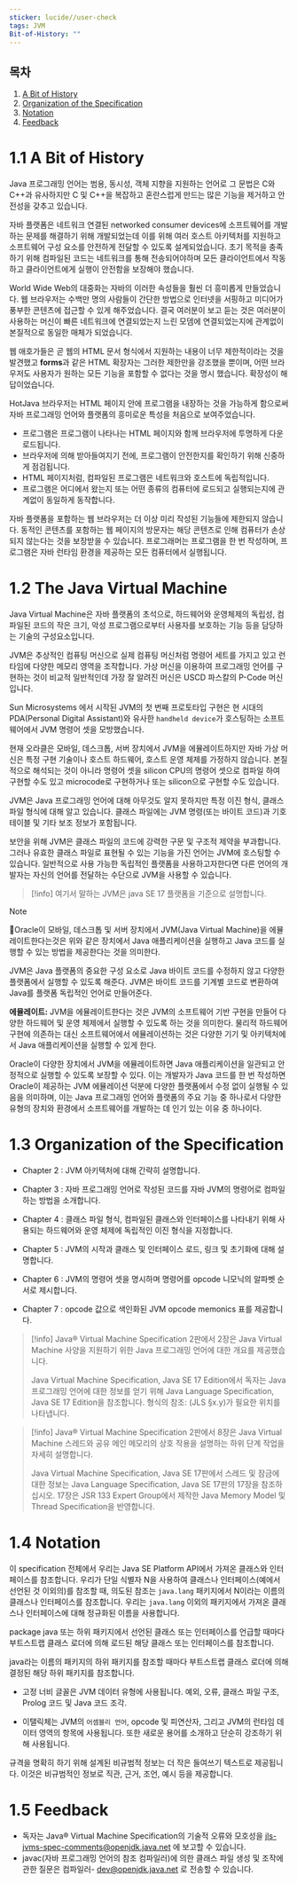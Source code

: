 ```yaml
---
sticker: lucide//user-check
tags: JVM
Bit-of-History: ""
---
```

## 목차

1. [A Bit of History](#A-Bit-of-History)
2. [Organization of the Specification](#Organization-of-the-Specification)
3. [Notation](#Notation)
4. [Feedback](#Feedback)


# 1.1 A Bit of History

Java 프로그래밍 언어는 범용, 동시성, 객체 지향을 지원하는 언어로 그 문법은 C와 C++과 유사하지만 C 및 C++을 복잡하고 혼란스럽게 만드는 많은 기능을 제거하고 안전성을 갖추고 있습니다.

자바 플랫폼은 네트워크 연결된 networked consumer devices에 소프트웨어를 개발하는 문제를 해결하기 위해 개발되었는데 이를 위해 여러 호스트 아키텍처를 지원하고 소프트웨어 구성 요소를 안전하게 전달할 수 있도록 설계되었습니다.
초기 목적을 충족하기 위해 컴파일된 코드는 네트워크를 통해 전송되어야하며 모든 클라이언트에서 작동하고 클라이언트에게 실행이 안전함을 보장해야 했습니다.

World Wide Web의 대중화는 자바의 이러한 속성들을 훨씬 더 흥미롭게 만들었습니다. 웹 브라우저는 수백만 명의 사람들이 간단한 방법으로 인터넷을 서핑하고 미디어가 풍부한 콘텐츠에 접근할 수 있게 해주었습니다. 
결국 여러분이 보고 듣는 것은 여러분이 사용하는 머신이 빠른 네트워크에 연결되었는지 느린 모뎀에 연결되었는지에 관계없이 본질적으로 동일한 매체가 되었습니다.

웹 애호가들은 곧 웹의 HTML 문서 형식에서 지원하는 내용이 너무 제한적이라는 것을 발견했고
**forms**과 같은 HTML 확장자는 그러한 제한만을 강조했을 뿐이며, 어떤 브라우저도 사용자가 원하는 모든 기능을 포함할 수 없다는 것을 명시 했습니다. 확장성이 해답이었습니다.

HotJava 브라우저는 HTML 페이지 안에 프로그램을 내장하는 것을 가능하게 함으로써 자바 프로그래밍 언어와 플랫폼의 흥미로운 특성을 처음으로 보여주었습니다. 

- 프로그램은 프로그램이 나타나는 HTML 페이지와 함께 브라우저에 투명하게 다운로드됩니다. 
- 브라우저에 의해 받아들여지기 전에, 프로그램이 안전한지를 확인하기 위해 신중하게 점검됩니다. 
- HTML 페이지처럼, 컴파일된 프로그램은 네트워크와 호스트에 독립적입니다. 
- 프로그램은 어디에서 왔는지 또는 어떤 종류의 컴퓨터에 로드되고 실행되는지에 관계없이 동일하게 동작합니다.

자바 플랫폼을 포함하는 웹 브라우저는 더 이상 미리 작성된 기능들에 제한되지 않습니다. 
동적인 콘텐츠를 포함하는 웹 페이지의 방문자는 해당 콘텐츠로 인해 컴퓨터가 손상되지 않는다는 것을 보장받을 수 있습니다. 프로그래머는 프로그램을 한 번 작성하며, 프로그램은 자바 런타임 환경을 제공하는 모든 컴퓨터에서 실행됩니다.


# 1.2 The Java Virtual Machine

Java Virtual Machine은 자바 플랫폼의 초석으로, 하드웨어와 운영체제의 독립성, 컴파일된 코드의 작은 크기, 악성 프로그램으로부터 사용자를 보호하는 기능 등을 담당하는 기술의 구성요소입니다.

JVM은 추상적인 컴퓨팅 머신으로 실제 컴퓨팅 머신처럼 명령어 세트를 가지고 있고 런타임에 다양한 메모리 영역을 조작합니다. 가상 머신을 이용하여 프로그래밍 언어를 구현하는 것이 비교적 일반적인데 가장 잘 알려진 머신은 USCD 파스칼의 P-Code 머신입니다.

Sun Microsystems 에서 시작된 JVM의 첫 번째 프로토타입 구현은 현 시대의 PDA(Personal Digital Assistant)와 유사한 `handheld device`가 호스팅하는 소프트웨어에서 JVM 명령어 셋을 모방했습니다.

현재 오라클은 모바일, 데스크톱, 서버 장치에서 JVM을 에뮬레이트하지만 자바 가상 머신은 특정 구현 기술이나 호스트 하드웨어, 호스트 운영 체제를 가정하지 않습니다. 본질적으로 해석되는 것이 아니라 명령어 셋을 silicon CPU의 명령어 셋으로 컴파일 하여 구현할 수도 있고 microcode로 구현하거나 또는 silicon으로 구현할 수도 있습니다.

JVM은 Java 프로그래밍 언어에 대해 아무것도 알지 못하지만 특정 이진 형식, 클래스 파일 형식에 대해 알고 있습니다. 클래스 파일에는 JVM 명령(또는 바이트 코드)과 기호 테이블 및 기타 보조 정보가 포함됩니다.

보안을 위해 JVM은 클래스 파일의 코드에 강력한 구문 및 구조적 제약을 부과합니다. 그러나 유효한 클래스 파일로 표현될 수 있는 기능을 가진 언어는 JVM에 호스팅할 수 있습니다. 일반적으로 사용 가능한 독립적인 플랫폼을 사용하고자한다면 다른 언어의 개발자는 자신의 언어를 전달하는 수단으로 JVM을 사용할 수 있습니다.

> [!info]
> 여기서 말하는 JVM은 java SE 17 플랫폼을 기준으로 설명합니다.
> 
> 

> [!NOTE]
> Oracle이 모바일, 데스크톱 및 서버 장치에서 JVM(Java Virtual Machine)을 에뮬레이트한다는것은 위와 같은 장치에서 Java 애플리케이션을 실행하고 Java 코드를 실행할 수 있는 방법을 제공한다는 것을 의미한다.
> 
> JVM은 Java 플랫폼의 중요한 구성 요소로 Java 바이트 코드를 수정하지 않고 다양한 플랫폼에서 실행할 수 있도록 해준다. JVM은 바이트 코드를 기계별 코드로 변환하여 Java를 플랫폼 독립적인 언어로 만들어준다.
> 
> **에뮬레이트:**
> JVM을 에뮬레이트한다는 것은 JVM의 소프트웨어 기반 구현을 만들어 다양한 하드웨어 및 운영 체제에서 실행할 수 있도록 하는 것을 의미한다. 물리적 하드웨어 구현에 의존하는 대신 소프트웨어에서 에뮬레이션하는 것은 다양한 기기 및 아키텍처에서 Java 애플리케이션을 실행할 수 있게 한다.
> 
> Oracle이 다양한 장치에서 JVM을 에뮬레이트하면 Java 애플리케이션을 일관되고 안정적으로 실행할 수 있도록 보장할 수 있다. 이는 개발자가 Java 코드를 한 번 작성하면 Oracle이 제공하는 JVM 에뮬레이션 덕분에 다양한 플랫폼에서 수정 없이 실행될 수 있음을 의미하며, 이는 Java 프로그래밍 언어와 플랫폼의 주요 기능 중 하나로서 다양한 유형의 장치와 환경에서 소프트웨어를 개발하는 데 인기 있는 이유 중 하나이다.




# 1.3 Organization of the Specification

- Chapter 2 : JVM 아키텍처에 대해 간략히 설명합니다.
  
- Chapter 3 : 자바 프로그래밍 언어로 작성된 코드를 자바 JVM의 명령어로 컴파일하는 방법을 소개합니다.
  
- Chapter 4 : 클래스 파일 형식, 컴파일된 클래스와 인터페이스를 나타내기 위해 사용되는 하드웨어와 운영 체제에 독립적인 이진 형식을 지정합니다.
  
- Chapter 5 : JVM의 시작과 클래스 및 인터페이스 로드, 링크 및 초기화에 대해 설명합니다.
  
- Chapter 6 : JVM의 명령어 셋을 명시하며 명령어를 opcode 니모닉의 알파벳 순서로 제시합니다.
  
- Chapter 7 : opcode 값으로 색인화된 JVM opcode memonics 표를 제공합니다.

> [!info] 
> Java® Virtual Machine Specification 2판에서 2장은 Java Virtual Machine 사양을 지원하기 위한 Java 프로그래밍 언어에 대한 개요를 제공했습니다. 
> 
> Java Virtual Machine Specification, Java SE 17 Edition에서 독자는 Java 프로그래밍 언어에 대한 정보를 얻기 위해 Java Language Specification, Java SE 17 Edition을 참조합니다. 형식의 참조: (JLS §x.y)가 필요한 위치를 나타냅니다.

> [!info] 
> Java® Virtual Machine Specification 2판에서 8장은 Java Virtual Machine 스레드와 공유 메인 메모리의 상호 작용을 설명하는 하위 단계 작업을 자세히 설명합니다.
>  
> Java Virtual Machine Specification, Java SE 17판에서 스레드 및 잠금에 대한 정보는 Java Language Specification, Java SE 17판의 17장을 참조하십시오. 17장은 JSR 133 Expert Group에서 제작한 Java Memory Model 및 Thread Specification을 반영합니다.




# 1.4 Notation

이 specification 전체에서 우리는 Java SE Platform API에서 가져온 클래스와 인터페이스를 참조합니다. 우리가 단일 식별자 N을 사용하여 클래스나 인터페이스(예에서 선언된 것 이외의)를 참조할 때, 의도된 참조는 `java.lang` 패키지에서 N이라는 이름의 클래스나 인터페이스를 참조합니다. 우리는 `java.lang` 이외의 패키지에서 가져온 클래스나 인터페이스에 대해 정규화된 이름을 사용합니다.

package java 또는 하위 패키지에서 선언된 클래스 또는 인터페이스를 언급할 때마다 부트스트랩 클래스 로더에 의해 로드된 해당 클래스 또는 인터페이스를 참조합니다.

java라는 이름의 패키지의 하위 패키지를 참조할 때마다 부트스트랩 클래스 로더에 의해 결정된 해당 하위 패키지를 참조합니다.

- 고정 너비 글꼴은 JVM 데이터 유형에 사용됩니다.
  예외, 오류, 클래스 파일 구조, Prolog 코드 및 Java 코드 조각.
  
- 이탤릭체는 JVM의 `어셈블리 언어`, opcode 및 피연산자, 그리고 JVM의 런타임 데이터 영역의 항목에 사용됩니다. 
  또한 새로운 용어를 소개하고 단순히 강조하기 위해 사용됩니다.

규격을 명확히 하기 위해 설계된 비규범적 정보는 더 작은 들여쓰기 텍스트로 제공됩니다.
이것은 비규범적인 정보로 직관, 근거, 조언, 예시 등을 제공합니다.



# 1.5 Feedback

- 독자는 Java® Virtual Machine Specification의 기술적 오류와 모호성을 jls-jvms-spec-comments@openjdk.java.net 에 보고할 수 있습니다.  
- javac(자바 프로그래밍 언어의 참조 컴파일러)에 의한 클래스 파일 생성 및 조작에 관한 질문은 컴파일러- dev@openjdk.java.net 로 전송할 수 있습니다.